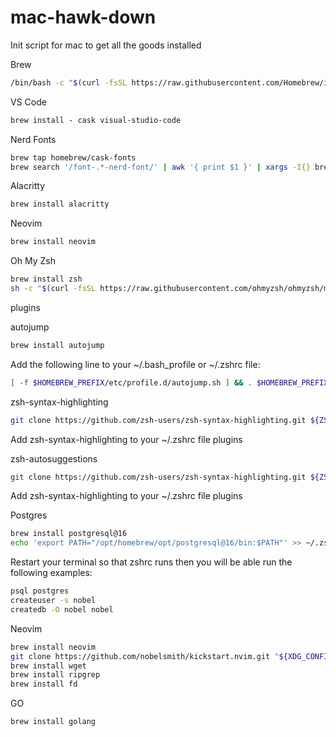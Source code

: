 # mac-hawk-down
Init script for mac to get all the goods installed

Brew
```bash
/bin/bash -c "$(curl -fsSL https://raw.githubusercontent.com/Homebrew/install/HEAD/install.sh)"
```

VS Code
```bash
brew install - cask visual-studio-code
```

Nerd Fonts
```bash
brew tap homebrew/cask-fonts
brew search '/font-.*-nerd-font/' | awk '{ print $1 }' | xargs -I{} brew install - cask {} || true
```

Alacritty
```bash
brew install alacritty
```

Neovim
```bash
brew install neovim
```

Oh My Zsh
```bash
brew install zsh
sh -c "$(curl -fsSL https://raw.githubusercontent.com/ohmyzsh/ohmyzsh/master/tools/install.sh)"
```
plugins

autojump
```bash
brew install autojump
```
Add the following line to your ~/.bash_profile or ~/.zshrc file:
```bash
[ -f $HOMEBREW_PREFIX/etc/profile.d/autojump.sh ] && . $HOMEBREW_PREFIX/etc/profile.d/autojump.sh
```

zsh-syntax-highlighting
```bash
git clone https://github.com/zsh-users/zsh-syntax-highlighting.git ${ZSH_CUSTOM:-~/.oh-my-zsh/custom}/plugins/zsh-syntax-highlighting
```
Add zsh-syntax-highlighting to your ~/.zshrc file plugins

zsh-autosuggestions
```bash
git clone https://github.com/zsh-users/zsh-syntax-highlighting.git ${ZSH_CUSTOM:-~/.oh-my-zsh/custom}/plugins/zsh-syntax-highlighting
```
Add zsh-syntax-highlighting to your ~/.zshrc file plugins

Postgres
```bash
brew install postgresql@16
echo 'export PATH="/opt/homebrew/opt/postgresql@16/bin:$PATH"' >> ~/.zshrc 
```
Restart your terminal so that zshrc runs then you will be able run the following examples:
```bash
psql postgres
createuser -s nobel
createdb -O nobel nobel
```

Neovim
```bash
brew install neovim
git clone https://github.com/nobelsmith/kickstart.nvim.git "${XDG_CONFIG_HOME:-$HOME/.config}"/nvim
brew install wget
brew install ripgrep
brew install fd
```

GO
```bash
brew install golang
```
